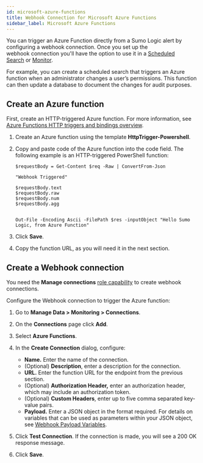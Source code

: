 ```yaml
---
id: microsoft-azure-functions
title: Webhook Connection for Microsoft Azure Functions
sidebar_label: Microsoft Azure Functions
---
```


You can trigger an Azure Function directly from a Sumo Logic alert by configuring a webhook connection. Once you set up the webhook connection you'll have the option to use it in a [Scheduled Search](schedule-searches-webhook-connections.md) or [Monitor](/docs/alerts/monitors).

For example, you can create a scheduled search that triggers an Azure function when an administrator changes a user’s permissions. This function can then update a database to document the changes for audit purposes.

## Create an Azure function

First, create an HTTP-triggered Azure function. For more information, see [Azure Functions HTTP triggers and bindings overview](https://docs.microsoft.com/en-us/azure/azure-functions/functions-bindings-http-webhook?tabs=in-process%2Cfunctionsv2&pivots=programming-language-csharp).

1. Create an Azure function using the template **HttpTrigger-Powershell**.
1. Copy and paste code of the Azure function into the code field. The following example is an HTTP-triggered PowerShell function:

    ```
    $requestBody = Get-Content $req -Raw | ConvertFrom-Json

    "Webhook Triggered"

    $requestBody.text
    $requestBody.raw
    $requestBody.num
    $requestBody.agg


    Out-File -Encoding Ascii -FilePath $res -inputObject "Hello Sumo Logic, from Azure Function"
    ```

1. Click **Save**.
1. Copy the function URL, as you will need it in the next section.

## Create a Webhook connection

You need the **Manage connections** [role capability](../../users-and-roles/roles/role-capabilities.md) to create webhook connections.

Configure the Webhook connection to trigger the Azure function:

1. Go to **Manage Data \> Monitoring \> Connections**.
1. On the **Connections** page click **Add**.
1. Select **Azure Functions**.
1. In the **Create Connection** dialog, configure:

    * **Name.** Enter the name of the connection.
    * (Optional) **Description**, enter a description for the connection.
    * **URL.** Enter the function URL for the endpoint from the previous section.
    * (Optional) **Authorization Header,** enter an authorization header, which may include an authorization token.
    * (Optional) **Custom Headers**, enter up to five comma separated key-value pairs.
    * **Payload.** Enter a JSON object in the format required. For details on variables that can be used as parameters within your JSON object, see [Webhook Payload Variables](set-up-webhook-connections.md). 
1. Click **Test Connection**. If the connection is made, you will see a 200 OK response message.
1. Click **Save**.
